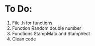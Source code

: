 # To Do:
1) File .h for functions
2) Function Random double number
3) Functions StampMatx and StampVect
4) Clean code
